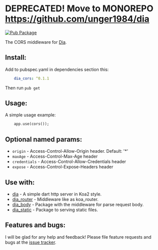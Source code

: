# DEPRECATED! Move to MONOREPO https://github.com/unger1984/dia

<a href="https://pub.dartlang.org/packages/dia_cors">  
    <img src="https://img.shields.io/pub/v/dia_cors.svg"  
      alt="Pub Package" />  
</a>

The CORS middleware for [Dia](https://github.com/unger1984/dia).

## Install:

Add to pubspec.yaml in dependencies section this:

```yaml
    dia_cors: ^0.1.1
```

Then run `pub get`

## Usage:

A simple usage example:

```dart
    app.use(cors());
```

## Optional named params:

* `origin` - Access-Control-Allow-Origin header. Default: '*'
* `maxAge` - Access-Control-Max-Age header
* `credentials` - Access-Control-Allow-Credentials header
* `expose` - Access-Control-Expose-Headers header

## Use with:

* [dia](https://github.com/unger1984/dia) - A simple dart http server in Koa2 style.
* [dia_router](https://github.com/unger1984/dia_router) - Middleware like as koa_router.
* [dia_body](https://github.com/unger1984/dia_body) - Package with the middleware for parse request body.
* [dia_static](https://github.com/unger1984/dia_static) - Package to serving static files.

## Features and bugs:

I will be glad for any help and feedback!
Please file feature requests and bugs at the [issue tracker][tracker].

[tracker]: https://github.com/unger1984/dia_cors/issues

